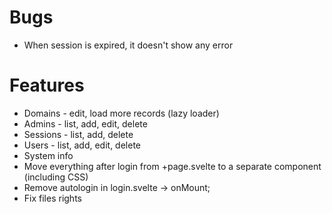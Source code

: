 # Bugs

- When session is expired, it doesn't show any error

# Features

- Domains - edit, load more records (lazy loader)
- Admins - list, add, edit, delete
- Sessions - list, add, delete
- Users - list, add, edit, delete
- System info
- Move everything after login from +page.svelte to a separate component (including CSS)
- Remove autologin in login.svelte -> onMount;
- Fix files rights
